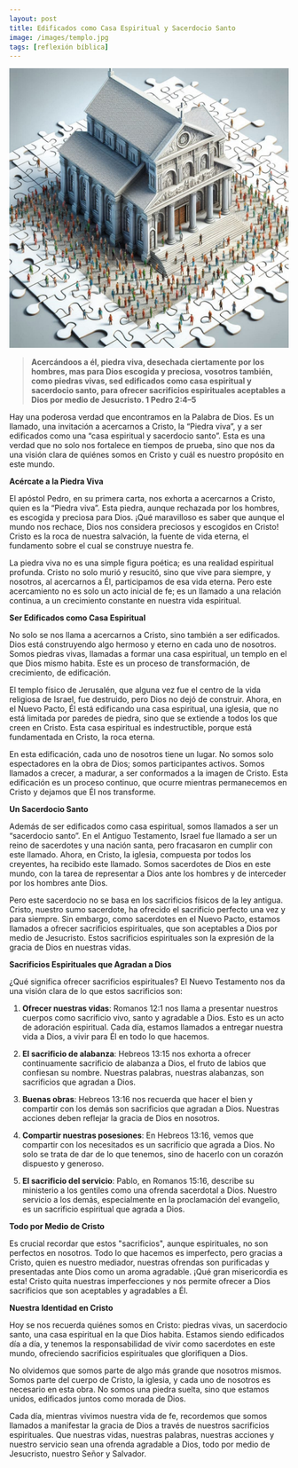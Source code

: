 ```yaml
---
layout: post
title: Edificados como Casa Espiritual y Sacerdocio Santo
image: /images/templo.jpg
tags: [reflexión bíblica]
---
```

![Templo](/images/templo.jpg)

>**Acercándoos a él, piedra viva, desechada ciertamente por los hombres, mas para Dios escogida y preciosa, vosotros también, como piedras vivas, sed edificados como casa espiritual y sacerdocio santo, para ofrecer sacrificios espirituales aceptables a Dios por medio de Jesucristo. 1 Pedro 2:4–5**

Hay una poderosa verdad que encontramos en la Palabra de Dios. Es un llamado, una invitación a acercarnos a Cristo, la “Piedra viva”, y a ser edificados como una “casa espiritual y sacerdocio santo”. Esta es una verdad que no solo nos fortalece en tiempos de prueba, sino que nos da una visión clara de quiénes somos en Cristo y cuál es nuestro propósito en este mundo.

**Acércate a la Piedra Viva**

El apóstol Pedro, en su primera carta, nos exhorta a acercarnos a Cristo, quien es la “Piedra viva”. Esta piedra, aunque rechazada por los hombres, es escogida y preciosa para Dios. ¡Qué maravilloso es saber que aunque el mundo nos rechace, Dios nos considera preciosos y escogidos en Cristo! Cristo es la roca de nuestra salvación, la fuente de vida eterna, el fundamento sobre el cual se construye nuestra fe.

La piedra viva no es una simple figura poética; es una realidad espiritual profunda. Cristo no solo murió y resucitó, sino que vive para siempre, y nosotros, al acercarnos a Él, participamos de esa vida eterna. Pero este acercamiento no es solo un acto inicial de fe; es un llamado a una relación continua, a un crecimiento constante en nuestra vida espiritual.

**Ser Edificados como Casa Espiritual**

No solo se nos llama a acercarnos a Cristo, sino también a ser edificados. Dios está construyendo algo hermoso y eterno en cada uno de nosotros. Somos piedras vivas, llamadas a formar una casa espiritual, un templo en el que Dios mismo habita. Este es un proceso de transformación, de crecimiento, de edificación.

El templo físico de Jerusalén, que alguna vez fue el centro de la vida religiosa de Israel, fue destruido, pero Dios no dejó de construir. Ahora, en el Nuevo Pacto, Él está edificando una casa espiritual, una iglesia, que no está limitada por paredes de piedra, sino que se extiende a todos los que creen en Cristo. Esta casa espiritual es indestructible, porque está fundamentada en Cristo, la roca eterna.

En esta edificación, cada uno de nosotros tiene un lugar. No somos solo espectadores en la obra de Dios; somos participantes activos. Somos llamados a crecer, a madurar, a ser conformados a la imagen de Cristo. Esta edificación es un proceso continuo, que ocurre mientras permanecemos en Cristo y dejamos que Él nos transforme.

**Un Sacerdocio Santo**

Además de ser edificados como casa espiritual, somos llamados a ser un “sacerdocio santo”. En el Antiguo Testamento, Israel fue llamado a ser un reino de sacerdotes y una nación santa, pero fracasaron en cumplir con este llamado. Ahora, en Cristo, la iglesia, compuesta por todos los creyentes, ha recibido este llamado. Somos sacerdotes de Dios en este mundo, con la tarea de representar a Dios ante los hombres y de interceder por los hombres ante Dios.

Pero este sacerdocio no se basa en los sacrificios físicos de la ley antigua. Cristo, nuestro sumo sacerdote, ha ofrecido el sacrificio perfecto una vez y para siempre. Sin embargo, como sacerdotes en el Nuevo Pacto, estamos llamados a ofrecer sacrificios espirituales, que son aceptables a Dios por medio de Jesucristo. Estos sacrificios espirituales son la expresión de la gracia de Dios en nuestras vidas.

**Sacrificios Espirituales que Agradan a Dios**

¿Qué significa ofrecer sacrificios espirituales? El Nuevo Testamento nos da una visión clara de lo que estos sacrificios son:

1. **Ofrecer nuestras vidas**: Romanos 12:1 nos llama a presentar nuestros cuerpos como sacrificio vivo, santo y agradable a Dios. Esto es un acto de adoración espiritual. Cada día, estamos llamados a entregar nuestra vida a Dios, a vivir para Él en todo lo que hacemos.

2. **El sacrificio de alabanza**: Hebreos 13:15 nos exhorta a ofrecer continuamente sacrificio de alabanza a Dios, el fruto de labios que confiesan su nombre. Nuestras palabras, nuestras alabanzas, son sacrificios que agradan a Dios.

3. **Buenas obras**: Hebreos 13:16 nos recuerda que hacer el bien y compartir con los demás son sacrificios que agradan a Dios. Nuestras acciones deben reflejar la gracia de Dios en nosotros.

4. **Compartir nuestras posesiones**: En Hebreos 13:16, vemos que compartir con los necesitados es un sacrificio que agrada a Dios. No solo se trata de dar de lo que tenemos, sino de hacerlo con un corazón dispuesto y generoso.

5. **El sacrificio del servicio**: Pablo, en Romanos 15:16, describe su ministerio a los gentiles como una ofrenda sacerdotal a Dios. Nuestro servicio a los demás, especialmente en la proclamación del evangelio, es un sacrificio espiritual que agrada a Dios.

**Todo por Medio de Cristo**

Es crucial recordar que estos "sacrificios", aunque espirituales, no son perfectos en nosotros. Todo lo que hacemos es imperfecto, pero gracias a Cristo, quien es nuestro mediador, nuestras ofrendas son purificadas y presentadas ante Dios como un aroma agradable. ¡Qué gran misericordia es esta! Cristo quita nuestras imperfecciones y nos permite ofrecer a Dios sacrificios que son aceptables y agradables a Él.

**Nuestra Identidad en Cristo**

Hoy se nos recuerda quiénes somos en Cristo: piedras vivas, un sacerdocio santo, una casa espiritual en la que Dios habita. Estamos siendo edificados día a día, y tenemos la responsabilidad de vivir como sacerdotes en este mundo, ofreciendo sacrificios espirituales que glorifiquen a Dios.

No olvidemos que somos parte de algo más grande que nosotros mismos. Somos parte del cuerpo de Cristo, la iglesia, y cada uno de nosotros es necesario en esta obra. No somos una piedra suelta, sino que estamos unidos, edificados juntos como morada de Dios.

Cada día, mientras vivimos nuestra vida de fe, recordemos que somos llamados a manifestar la gracia de Dios a través de nuestros sacrificios espirituales. Que nuestras vidas, nuestras palabras, nuestras acciones y nuestro servicio sean una ofrenda agradable a Dios, todo por medio de Jesucristo, nuestro Señor y Salvador.
